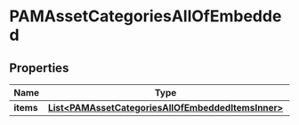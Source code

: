 

# PAMAssetCategoriesAllOfEmbedded


## Properties

| Name | Type | Description | Notes |
|------------ | ------------- | ------------- | -------------|
|**items** | [**List&lt;PAMAssetCategoriesAllOfEmbeddedItemsInner&gt;**](PAMAssetCategoriesAllOfEmbeddedItemsInner.md) |  |  [optional] |



